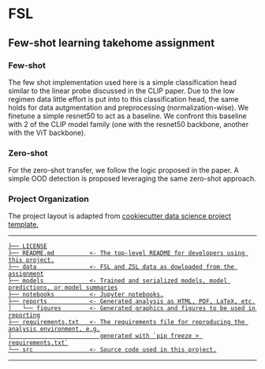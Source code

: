 FSL
==============================

## Few-shot learning takehome assignment

### Few-shot
The few shot implementation used here is a simple classification head similar to the linear probe discussed in the CLIP paper.
Due to the low regimen data little effort is put into to this classification head, the same holds for data autgmentation and preprocessing (normalization-wise).
We finetune a simple resnet50 to act as a baseline.
We confront this baseline with 2 of the CLIP model family (one with the resnet50 backbone, another with the ViT backbone).
### Zero-shot
For the zero-shot transfer, we follow the logic proposed in the paper.
A simple OOD detection is proposed leveraging the same zero-shot approach.


### Project Organization
The project layout is adapted from <a target="_blank" href="https://drivendata.github.io/cookiecutter-data-science/">cookiecutter data science project template.

--------

    ├── LICENSE
    ├── README.md          <- The top-level README for developers using this project.
    ├── data               <- FSL and ZSL data as dowloaded from the assignment
    ├── models             <- Trained and serialized models, model predictions, or model summaries
    ├── notebooks          <- Jupyter notebooks.
    ├── reports            <- Generated analysis as HTML, PDF, LaTeX, etc.
    │   └── figures        <- Generated graphics and figures to be used in reporting
    ├── requirements.txt   <- The requirements file for reproducing the analysis environment, e.g.
    │                         generated with `pip freeze > requirements.txt`
    └── src                <- Source code used in this project.
--------
